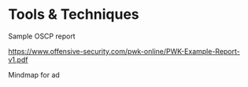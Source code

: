# Tools & Techniques
Sample OSCP report

https://www.offensive-security.com/pwk-online/PWK-Example-Report-v1.pdf

Mindmap for ad